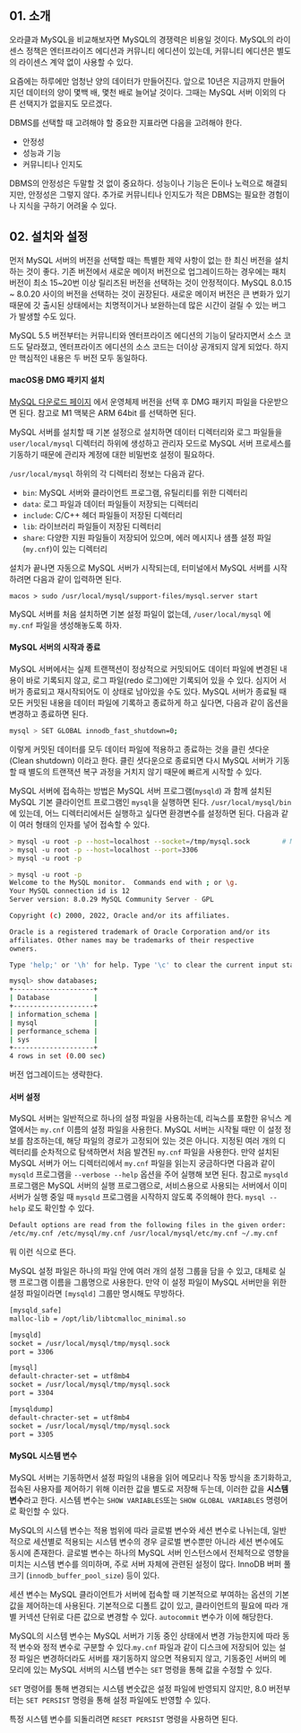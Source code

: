 ## 01. 소개



오라클과 MySQL을 비교해보자면 MySQL의 경쟁력은 비용일 것이다. MySQL의 라이센스 정책은 엔터프라이즈 에디션과 커뮤니티 에디션이 있는데, 커뮤니티 에디션은 별도의 라이센스 계약 없이 사용할 수 있다.

요즘에는 하루에만 엄청난 양의 데이터가 만들어진다. 앞으로 10년은 지금까지 만들어지던 데이터의 양이 몇백 배, 몇천 배로 늘어날 것이다. 그때는 MySQL 서버 이외의 다른 선택지가 없을지도 모르겠다.



DBMS를 선택할 때 고려해야 할 중요한 지표라면 다음을 고려해야 한다.

- 안정성
- 성능과 기능
- 커뮤니티나 인지도



DBMS의 안정성은 두말할 것 없이 중요하다. 성능이나 기능은 돈이나 노력으로 해결되지만, 안정성은 그렇지 않다. 추가로 커뮤니티나 인지도가 적은 DBMS는 필요한 경험이나 지식을 구하기 어려울 수 있다.



## 02. 설치와 설정



먼저 MySQL 서버의 버전을 선택할 때는 특별한 제약 사항이 없는 한 최신 버전을 설치하는 것이 좋다. 기존 버전에서 새로운 메이저 버전으로 업그레이드하는 경우에는 패치 버전이 최소 15~20번 이상 릴리즈된 버전을 선택하는 것이 안정적이다. MySQL 8.0.15 ~ 8.0.20 사이의 버전을 선택하는 것이 권장된다. 새로운 메이저 버전은 큰 변화가 있기 때문에 갓 출시된 상태에서는 치명적이거나 보완하는데 많은 시간이 걸릴 수 있는 버그가 발생할 수도 있다.



MySQL 5.5 버전부터는 커뮤니티와 엔터프라이즈 에디션의 기능이 달라지면서 소스 코드도 달라졌고, 엔터프라이즈 에디션의 소스 코드는 더이상 공개되지 않게 되었다. 하지만 핵심적인 내용은 두 버전 모두 동일하다.



#### macOS용 DMG 패키지 설치

[MySQL 다운로드 페이지](https://dev.mysql.com/downloads/mysql/) 에서 운영체제 버전을 선택 후 DMG 패키지 파일을 다운받으면 된다. 참고로 M1 맥북은 ARM 64bit 를 선택하면 된다.



MySQL 서버를 설치할 때 기본 설정으로 설치하면 데이터 디렉터리와 로그 파일들을 `user/local/mysql`  디렉터리 하위에 생성하고 관리자 모드로 MySQL 서버 프로세스를 기동하기 때문에 관리자 계정에 대한 비밀번호 설정이 필요하다.



`/usr/local/mysql` 하위의 각 디렉터리 정보는 다음과 같다.

- `bin`: MySQL 서버와 클라이언트 프로그램, 유틸리티를 위한 디렉터리
- `data`: 로그 파일과 데이터 파일들이 저장되는 디렉터리
- `include`: C/C++ 헤더 파일들이 저장된 디렉터리
- `lib`: 라이브러리 파일들이 저장된 디렉터리
- `share`: 다양한 지원 파일들이 저장되어 있으며, 에러 메시지나 샘플 설정 파일(`my.cnf`)이 있는 디렉터리



설치가 끝나면 자동으로 MySQL 서버가 시작되는데, 터미널에서 MySQL 서버를 시작하려면 다음과 같이 입력하면 된다.

`macos > sudo /usr/local/mysql/support-files/mysql.server start`



MySQL 서버를 처음 설치하면 기본 설정 파일이 없는데, `/user/local/mysql` 에 `my.cnf` 파일을 생성해놓도록 하자.



#### MySQL 서버의 시작과 종료

MySQL 서버에서는 실제 트랜잭션이 정상적으로 커밋되어도 데이터 파일에 변경된 내용이 바로 기록되지 않고, 로그 파일(redo 로그)에만 기록되어 있을 수 있다. 심지어 서버가 종료되고 재시작되어도 이 상태로 남아있을 수도 있다. MySQL 서버가 종료될 때 모든 커밋된 내용을 데이터 파일에 기록하고 종료하게 하고 싶다면, 다음과 같이 옵션을 변경하고 종료하면 된다.

``` bash
mysql > SET GLOBAL innodb_fast_shutdown=0;
```



이렇게 커밋된 데이터를 모두 데이터 파일에 적용하고 종료하는 것을 클린 셧다운(Clean shutdown) 이라고 한다. 클린 셧다운으로 종료되면 다시 MySQL  서버가 기동할 때 별도의 트랜잭션 복구 과정을 거치지 않기 때문에 빠르게 시작할 수 있다.



MySQL 서버에 접속하는 방법은 MySQL 서버 프로그램(`mysqld`) 과 함께 설치된 MySQL 기본 클라이언트 프로그램인 `mysql`을 실행하면 된다. `/usr/local/mysql/bin` 에 있는데, 어느 디렉터리에서든 실행하고 싶다면 환경변수를 설정하면 된다. 다음과 같이 여러 형태의 인자를 넣어 접속할 수 있다.

``` bash
> mysql -u root -p --host=localhost --socket=/tmp/mysql.sock		# MySQL 소켓 파일 이용해 접속
> mysql -u root -p --host=localhost --port=3306									# TCP/IP 통해 로컬 호스트로 접속
> mysql -u root -p																							# 기본값으로 host=localhost, 소켓 파일 사용
```



``` bash
> mysql -u root -p
Welcome to the MySQL monitor.  Commands end with ; or \g.
Your MySQL connection id is 12
Server version: 8.0.29 MySQL Community Server - GPL

Copyright (c) 2000, 2022, Oracle and/or its affiliates.

Oracle is a registered trademark of Oracle Corporation and/or its
affiliates. Other names may be trademarks of their respective
owners.

Type 'help;' or '\h' for help. Type '\c' to clear the current input statement.

mysql> show databases;
+--------------------+
| Database           |
+--------------------+
| information_schema |
| mysql              |
| performance_schema |
| sys                |
+--------------------+
4 rows in set (0.00 sec)
```



버전 업그레이드는 생략한다.



#### 서버 설정

MySQL 서버는 일반적으로 하나의 설정 파일을 사용하는데, 리눅스를 포함한 유닉스 계열에서는 `my.cnf` 이름의 설정 파일을 사용한다. MySQL 서버는 시작될 때만 이 설정 정보를 참조하는데, 해당 파일의 경로가 고정되어 있는 것은 아니다. 지정된 여러 개의 디렉터리를 순차적으로 탐색하면서 처음 발견된 `my.cnf` 파일을 사용한다. 만약 설치된 MySQL 서버가 어느 디렉터리에서 `my.cnf` 파일을 읽는지 궁금하다면 다음과 같이 `mysqld` 프로그램을 `--verbose --help` 옵션을 주어 실행해 보면 된다. 참고로 `mysqld` 프로그램은 MySQL 서버의 실행 프로그램으로, 서비스용으로 사용되는 서버에서 이미 서버가 실행 중일 때 `mysqld` 프로그램을 시작하지 않도록 주의해야 한다. `mysql --help` 로도 확인할 수 있다.



``` bash
Default options are read from the following files in the given order:
/etc/my.cnf /etc/mysql/my.cnf /usr/local/mysql/etc/my.cnf ~/.my.cnf
```

뭐 이런 식으로 뜬다.



MySQL 설정 파일은 하나의 파일 안에 여러 개의 설정 그룹을 담을 수 있고, 대체로 실행 프로그램 이름을 그룹명으로 사용한다. 만약 이 설정 파일이 MySQL 서버만을 위한 설정 파일이라면 `[mysqld]` 그룹만 명시해도 무방하다.

``` bash
[mysqld_safe]
malloc-lib = /opt/lib/libtcmalloc_minimal.so

[mysqld]
socket = /usr/local/mysql/tmp/mysql.sock
port = 3306

[mysql]
default-chracter-set = utf8mb4
socket = /usr/local/mysql/tmp/mysql.sock
port = 3304

[mysqldump]
default-chracter-set = utf8mb4
socket = /usr/local/mysql/tmp/mysql.sock
port = 3305
```



#### MySQL 시스템 변수

MySQL 서버는 기동하면서 설정 파일의 내용을 읽어 메모리나 작동 방식을 초기화하고, 접속된 사용자를 제어하기 위해 이러한 값을 별도로 저장해 두는데, 이러한 값을 **시스템 변수**라고 한다. 시스템 변수는 `SHOW VARIABLES`또는 `SHOW GLOBAL VARIABLES` 명령어로 확인할 수 있다.



MySQL의 시스템 변수는 적용 범위에 따라 글로벌 변수와 세션 변수로 나뉘는데, 일반적으로 세션별로 적용되는 시스템 변수의 경우 글로벌 변수뿐만 아니라 세션 변수에도 동시에 존재한다. 글로벌 변수는 하나의 MySQL 서버 인스턴스에서 전체적으로 영향을 미치는 시스템 변수를 의미하며, 주로 서버 자체에 관련된 설정이 많다. InnoDB 버퍼 풀 크기 (`innodb_buffer_pool_size`) 등이 있다.

세션 변수는 MySQL 클라이언트가 서버에 접속할 때 기본적으로 부여하는 옵션의 기본값을 제어하는데 사용된다. 기본적으로 디폴트 값이 있고, 클라이언트의 필요에 따라 개별 커넥션 단위로 다른 값으로 변경할 수 있다. `autocommit` 변수가 이에 해당한다.



MySQL의 시스템 변수는 MySQL 서버가 기동 중인 상태에서 변경 가능한지에 따라 동적 변수와 정적 변수로 구분할 수 있다.`my.cnf` 파일과 같이 디스크에 저장되어 있는 설정 파일은 변경하더라도 서버를 재기동하지 않으면 적용되지 않고, 기동중인 서버의 메모리에 있는 MySQL 서버의 시스템 변수는 `SET` 명령을 통해 값을 수정할 수 있다.

`SET` 명령어를 통해 변경되는 시스템 변숫값은 설정 파일에 반영되지 않지만, 8.0 버전부터는 `SET PERSIST` 명령을 통해 설정 파일에도 반영할 수 있다.

특정 시스템 변수를 되돌리려면 `RESET PERSIST` 명령을 사용하면 된다.
